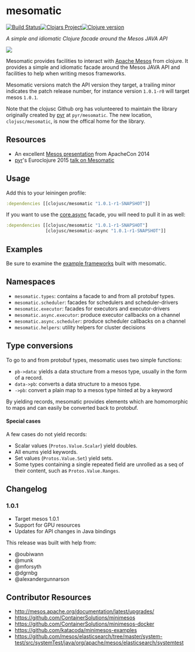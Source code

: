 # mesomatic

[![Build Status][travis-badge]][travis][![Clojars Project][clojars-badge]][clojars][![Clojure version][clojure-v]](project.clj)

*A simple and idiomatic Clojure facade around the Mesos JAVA API*

[![][logo]][logo-large]


Mesomatic provides facilities to interact with [Apache Mesos][mesos] from
clojure. It provides a simple and idiomatic facade around the Mesos JAVA API
and facilities to help when writing mesos frameworks.

Mesomatic versions match the API version they target, a trailing minor
indicates the patch release number, for instance version `1.0.1-r0` will
target mesos `1.0.1`.

Note that the clojusc Github org has volunteered to maintain the library
originally created by [pyr][pyr] at `pyr/mesomatic`. The new location,
`clojusc/mesomatic`, is now the offical home for the library.


## Resources

* An excellent [Mesos presentation][mesos-video] from ApacheCon 2014
* [pyr][pyr]'s Euroclojure 2015 [talk on Mesomatic][mesomatic-video]


## Usage

Add this to your leiningen profile:

```clojure
:dependencies [[clojusc/mesomatic "1.0.1-r1-SNAPSHOT"]]
```

If you want to use the [core.async][core-async] facade,
you will need to pull it in as well:

```clojure
:dependencies [[clojusc/mesomatic "1.0.1-r1-SNAPSHOT"]
               [clojusc/mesomatic-async "1.0.1-r1-SNAPSHOT"]]
```


## Examples

Be sure to examine the [example frameworks][examples] built with mesomatic.


## Namespaces

- `mesomatic.types`: contains a facade to and from all protobuf types.
- `mesomatic.scheduler`: facades for schedulers and scheduler-drivers
- `mesomatic.executor`: facades for executors and executor-drivers
- `mesomatic.async.executor`: produce executor callbacks on a channel
- `mesomatic.async.scheduler`: produce scheduler callbacks on a channel
- `mesomatic.helpers`: utility helpers for cluster decisions


## Type conversions

To go to and from protobuf types, mesomatic uses two simple functions:

- `pb->data`: yields a data structure from a mesos type, usually in the form of
              a record.
- `data->pb`: converts a data structure to a mesos type.
- `->pb`: convert a plain map to a mesos type hinted at by a keyword

By yielding records, mesomatic provides elements which are homomorphic to
maps and can easily be converted back to protobuf.


#### Special cases

A few cases do not yield records:

- Scalar values (`Protos.Value.Scalar`) yield doubles.
- All enums yield keywords.
- Set values (`Protos.Value.Set`) yield sets.
- Some types containing a single repeated field are unrolled
  as a seq of their content, such as `Protos.Value.Ranges`.


## Changelog

### 1.0.1

- Target mesos 1.0.1
- Support for GPU resources
- Updates for API changes in Java bindings

This release was built with help from:

- @oubiwann
- @munk
- @mforsyth
- @dgrnbg
- @alexandergunnarson


## Contributor Resources

- http://mesos.apache.org/documentation/latest/upgrades/
- https://github.com/ContainerSolutions/minimesos
- https://github.com/ContainerSolutions/minimesos-docker
- https://github.com/katacoda/minimesos-examples
- https://github.com/mesos/elasticsearch/tree/master/system-test/src/systemTest/java/org/apache/mesos/elasticsearch/systemtest


<!-- Named page links below: /-->

[travis]: https://travis-ci.org/clojusc/mesomatic
[travis-badge]: https://travis-ci.org/clojusc/mesomatic.png?branch=master
[deps]: http://jarkeeper.com/clojusc/mesomatic
[deps-badge]: http://jarkeeper.com/clojusc/mesomatic/status.svg
[logo]: ux-resources/images/mesomatic-logo-x250.png
[logo-large]: ux-resources/images/mesomatic-logo-x1000.png
[tag-badge]: https://img.shields.io/github/tag/clojusc/mesomatic.svg
[tag]: https://github.com/clojusc/mesomatic/tags
[clojure-v]: https://img.shields.io/badge/clojure-1.9.0-blue.svg
[clojars]: https://clojars.org/clojusc/mesomatic
[clojars-badge]: https://img.shields.io/clojars/v/clojusc/mesomatic.svg
[mesos]: http://mesos.apache.org
[pyr]: https://github.com/pyr
[core-async]: https://github.com/clojure/core.async
[examples]: https://github.com/clojusc/mesomatic-examples
[mesos-video]: https://www.youtube.com/watch?v=hTcZGODnyf0
[mesomatic-video]: https://www.youtube.com/watch?v=X-fVA5DxezE
